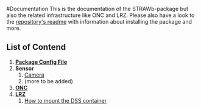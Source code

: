 #Documentation
This is the documentation of the STRAWb-package but also the related infrastructure like ONC and LRZ. Please also have a look to the [repository's readme](./README.md) with information about installing the package and more.

## List of Contend
1. [**Package Config File**](Config_File.md)
1. **Sensor**
    1. [Camera](Camera_Readme.md)
    1. (more to be added)
1. [**ONC**](ONC_Readme.md)
1. [**LRZ**](LRZ_Readme.md)
    1. [How to mount the DSS container](LRZ_mount_DSS.md)